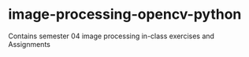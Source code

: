 # image-processing-opencv-python
Contains semester 04 image processing in-class exercises and Assignments

